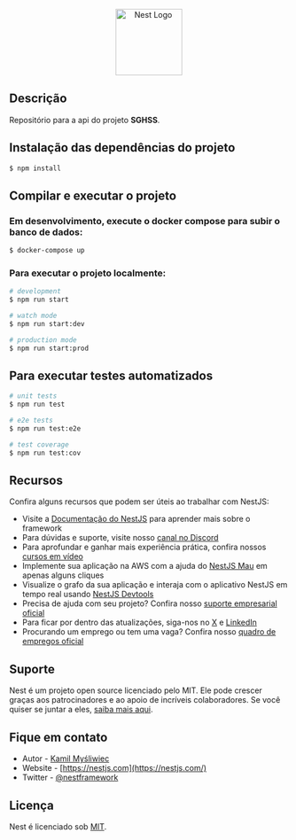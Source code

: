 <p align="center">
  <a href="http://nestjs.com/" target="blank"><img src="https://nestjs.com/img/logo-small.svg" width="120" alt="Nest Logo" /></a>
</p>

## Descrição

Repositório para a api do projeto **SGHSS**.

## Instalação das dependências do projeto

```bash
$ npm install
```

## Compilar e executar o projeto

### Em desenvolvimento, execute o docker compose para subir o banco de dados:

```bash
$ docker-compose up
```

### Para executar o projeto localmente:

```bash
# development
$ npm run start

# watch mode
$ npm run start:dev

# production mode
$ npm run start:prod
```

## Para executar testes automatizados

```bash
# unit tests
$ npm run test

# e2e tests
$ npm run test:e2e

# test coverage
$ npm run test:cov
```

## Recursos

Confira alguns recursos que podem ser úteis ao trabalhar com NestJS:

- Visite a [Documentação do NestJS](https://docs.nestjs.com) para aprender mais sobre o framework
- Para dúvidas e suporte, visite nosso [canal no Discord](https://discord.gg/G7Qnnhy)
- Para aprofundar e ganhar mais experiência prática, confira nossos [cursos em vídeo](https://courses.nestjs.com/)
- Implemente sua aplicação na AWS com a ajuda do [NestJS Mau](https://mau.nestjs.com) em apenas alguns cliques
- Visualize o grafo da sua aplicação e interaja com o aplicativo NestJS em tempo real
  usando [NestJS Devtools](https://devtools.nestjs.com)
- Precisa de ajuda com seu projeto? Confira nosso [suporte empresarial oficial](https://enterprise.nestjs.com)
- Para ficar por dentro das atualizações, siga-nos no [X](https://x.com/nestframework)
  e [LinkedIn](https://linkedin.com/company/nestjs)
- Procurando um emprego ou tem uma vaga? Confira nosso [quadro de empregos oficial](https://jobs.nestjs.com)

## Suporte

Nest é um projeto open source licenciado pelo MIT. Ele pode crescer graças aos patrocinadores e ao apoio de incríveis
colaboradores. Se você quiser se juntar a eles, [saiba mais aqui](https://docs.nestjs.com/support).

## Fique em contato

- Autor - [Kamil Myśliwiec](https://twitter.com/kammysliwiec)
- Website - [https://nestjs.com](https://nestjs.com/)
- Twitter - [@nestframework](https://twitter.com/nestframework)

## Licença

Nest é licenciado sob [MIT](https://github.com/nestjs/nest/blob/master/LICENSE).
